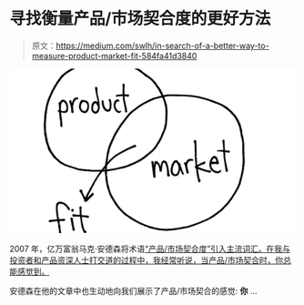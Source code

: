# 寻找衡量产品/市场契合度的更好方法

> 原文：<https://medium.com/swlh/in-search-of-a-better-way-to-measure-product-market-fit-584fa41d3840>

![](img/fd1d82b5cf2db681a62fc517f601d304.png)

2007 年，亿万富翁马克·安德森将术语[“产品/市场契合度”引入主流词汇。在我与投资者和产品资深人士打交道的过程中，我经常听说，当产品/市场契合时，你总能感觉到。](https://pmarchive.com/guide_to_startups_part4.html)

安德森在他的文章中也生动地向我们展示了产品/市场契合的感觉:
**你** …